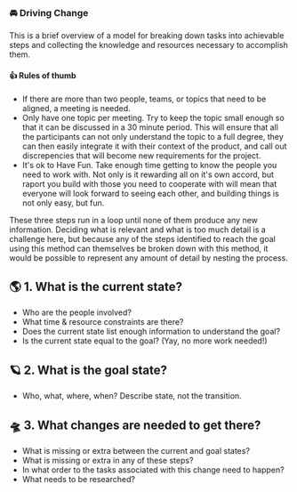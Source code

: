 ### 🚘 Driving Change

This is a brief overview of a model for breaking down tasks into achievable steps and collecting the knowledge and resources necessary to accomplish them.

#### 👍 Rules of thumb

- If there are more than two people, teams, or topics that need to be aligned, a meeting is needed.
- Only have one topic per meeting.
Try to keep the topic small enough so that it can be discussed in a 30 minute period. This will ensure that all the participants can not only understand the topic to a full degree, they can then easily integrate it with their context of the product, and call out discrepencies that will become new requirements for the project.
- It's ok to Have Fun. 
Take enough time getting to know the people you need to work with. Not only is it rewarding all on it's own accord, but raport you build with those you need to cooperate with will mean that everyone will look forward to seeing each other, and building things is not only easy, but fun.

These three steps run in a loop until none of them produce any new information. Deciding what is relevant and what is too much detail is a challenge here, but because any of the steps identified to reach the goal using this method can themselves be broken down with this method, it would be possible to represent any amount of detail by nesting the process.

## 🌎  1. What is the current state?

- Who are the people involved?
- What time & resource constraints are there?
- Does the current state list enough information to understand the goal?
- Is the current state equal to the goal? (Yay, no more work needed!)

## 🪐  2. What is the goal state?

- Who, what, where, when? Describe state, not the transition.

## 🛸  3. What changes are needed to get there?

- What is missing or extra between the current and goal states?
- What is missing or extra in any of these steps?
- In what order to the tasks associated with this change need to happen?
- What needs to be researched?